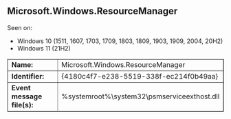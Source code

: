 ## Microsoft.Windows.ResourceManager

Seen on:
* Windows 10 (1511, 1607, 1703, 1709, 1803, 1809, 1903, 1909, 2004, 20H2)
* Windows 11 (21H2)

<table border="1" class="docutils">
  <tbody>
    <tr>
      <td><b>Name:</b></td>
      <td>Microsoft.Windows.ResourceManager</td>
    </tr>
    <tr>
      <td><b>Identifier:</b></td>
      <td>{4180c4f7-e238-5519-338f-ec214f0b49aa}</td>
    </tr>
    <tr>
      <td><b>Event message file(s):</b></td>
      <td>%systemroot%\system32\psmserviceexthost.dll</td>
    </tr>
  </tbody>
</table>

&nbsp;

